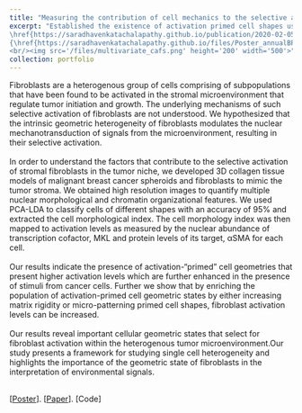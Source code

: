 ```yaml
---
title: "Measuring the contribution of cell mechanics to the selective activation of fibroblasts by cancer"
excerpt: "Established the existence of activation primed cell shapes using multimodal-multivariate analysis. Demonstrated a causal relationship between cell geometry and activation. In addition, our study presents a framework for studying single cell heterogeneity and highlights the importance of the geometric state of fibroblasts in the interpretation of environmental signals. <br/>
\href{https://saradhavenkatachalapathy.github.io/publication/2020-02-05-multivariate_cafs/}{\underline {Paper}}
{\href{https://saradhavenkatachalapathy.github.io/files/Poster_annualBPS_2020.pdf/}{\underline {Poster}}}{ }
<br/><img src='/files/multivariate_cafs.png' height='200' width='500'>"
collection: portfolio
---
```


Fibroblasts are a heterogenous group of cells comprising of subpopulations that have been found to be activated in the stromal microenvironment that regulate tumor initiation and growth. The underlying mechanisms of such selective activation of fibroblasts are not understood. We hypothesized that the intrinsic geometric heterogeneity of fibroblasts modulates the nuclear mechanotransduction of signals from the microenvironment, resulting in their selective activation.<br/><br/>
In order to understand the factors that contribute to the selective activation of stromal fibroblasts in the tumor niche, we developed 3D collagen tissue models of malignant breast cancer spheroids and fibroblasts to mimic the tumor stroma. We obtained high resolution images to quantify multiple nuclear morphological and chromatin organizational features. We used PCA-LDA to classify cells of different shapes with an accuracy of 95% and extracted the cell morphological index. The cell morphology index was then mapped to activation levels as measured by the nuclear abundance of transcription cofactor, MKL and protein levels of its target, αSMA for each cell. <br/><br/>
Our results indicate the presence of activation-“primed” cell geometries that present higher activation levels which are further enhanced in the presence of stimuli from cancer cells. Further we show that by enriching the population of activation-primed cell geometric states by either increasing matrix rigidity or micro-patterning primed cell shapes, fibroblast activation levels can be increased. <br/> <br/>
Our results reveal important cellular geometric states that select for fibroblast activation within the heterogenous tumor microenvironment.Our study presents a framework for studying single cell heterogeneity and highlights the importance of the geometric state of fibroblasts in the interpretation of environmental signals. <br/> <br/>

[[Poster](https://SaradhaVenkatachalapathy.github.io/files/Poster_annualBPS_2020.pdf)]. [[Paper](https://www.molbiolcell.org/doi/abs/10.1091/mbc.E19-08-0420)]. [Code]
